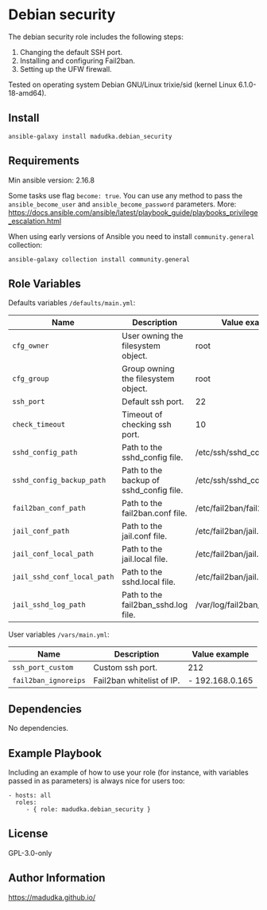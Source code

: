 Debian security
=========

The debian security role includes the following steps:

1. Changing the default SSH port.
2. Installing and configuring Fail2ban.
3. Setting up the UFW firewall.


Tested on operating system Debian GNU/Linux trixie/sid (kernel Linux 6.1.0-18-amd64).

Install
-------
```
ansible-galaxy install madudka.debian_security
```

Requirements
------------
Min ansible version: 2.16.8

Some tasks use flag `become: true`.
You can use any method to pass the `ansible_become_user` and `ansible_become_password` parameters.
More: https://docs.ansible.com/ansible/latest/playbook_guide/playbooks_privilege_escalation.html

When using early versions of Ansible you need to install `community.general` collection:

```
ansible-galaxy collection install community.general
```


Role Variables
--------------
Defaults variables `/defaults/main.yml`:

| Name                        | Description                             | Value example                   |
| --------------------------- | --------------------------------------- | ------------------------------- |
| `cfg_owner`                 | User owning the filesystem object.      | root                            |
| `cfg_group`                 | Group owning the filesystem object.     | root                            |
| `ssh_port`                  | Default ssh port.                       | 22                              |
| `check_timeout`             | Timeout of checking ssh port.           | 10                              |
| `sshd_config_path`          | Path to the sshd_config file.           | /etc/ssh/sshd_config            |
| `sshd_config_backup_path`   | Path to the backup of sshd_config file. | /etc/ssh/sshd_config.backup     |
| `fail2ban_conf_path`        | Path to the fail2ban.conf file.         | /etc/fail2ban/fail2ban.conf     |
| `jail_conf_path`            | Path to the jail.conf file.             | /etc/fail2ban/jail.conf         |
| `jail_conf_local_path`      | Path to the jail.local file.            | /etc/fail2ban/jail.local        |
| `jail_sshd_conf_local_path` | Path to the sshd.local file.            | /etc/fail2ban/jail.d/sshd.local |
| `jail_sshd_log_path`        | Path to the fail2ban_sshd.log file.     | /var/log/fail2ban_sshd.log      |

User variables `/vars/main.yml`:

| Name                 | Description               | Value example   |
| -------------------- | ------------------------- | --------------- |
| `ssh_port_custom`    | Custom ssh port.          | 212             |
| `fail2ban_ignoreips` | Fail2ban whitelist of IP. | - 192.168.0.165 |

Dependencies
------------

No dependencies.

Example Playbook
----------------

Including an example of how to use your role (for instance, with variables passed in as parameters) is always nice for users too:

    - hosts: all
      roles:
         - { role: madudka.debian_security }

License
-------

GPL-3.0-only

Author Information
------------------

https://madudka.github.io/